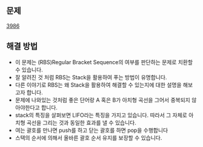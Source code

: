 ## 문제

[3986](https://www.acmicpc.net/problem/3986)

## 해결 방법

- 이 문제는 (RBS)Regular Bracket Sequence의 여부를 판단하는 문제로 치환할 수 있습니다.
- 잘 알려진 것 처럼 RBS는 Stack을 활용하여 푸는 방법이 유명합니다.
- 다른 이야기로 RBS는 왜 Stack을 활용하여 해결할 수 있는지에 대한 설명을 해보고자 합니다.
- 문제에 나와있는 것처럼 좋은 단어랑 A 혹은 B가 아치형 곡선을 그어서 중복되지 않아야한다고 합니다.
- stack의 특징을 살펴보면 LIFO라는 특징을 가지고 있습니다. 따라서 그 자체로 아치형 곡선을 그리는 것과 동일한 효과를 낼 수 있습니다.
- 여는 괄호를 만나면 push를 하고 닫는 괄호를 하면 pop을 수행합니다
- 스택의 순서에 의해서 올바른 괄호 순서 유지를 보장할 수 있습니다.
